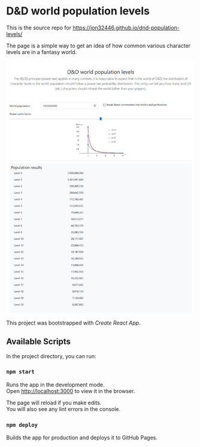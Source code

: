 # D&D world population levels

This is the source repo for https://jon32446.github.io/dnd-population-levels/

The page is a simple way to get an idea of how common various character levels are in a fantasy world.

![Screenshot of site](/screenshot.png "Screenshot of site")

This project was bootstrapped with _Create React App_.

## Available Scripts

In the project directory, you can run:

### `npm start`

Runs the app in the development mode.\
Open [http://localhost:3000](http://localhost:3000) to view it in the browser.

The page will reload if you make edits.\
You will also see any lint errors in the console.

### `npm deploy`

Builds the app for production and deploys it to GitHub Pages.
